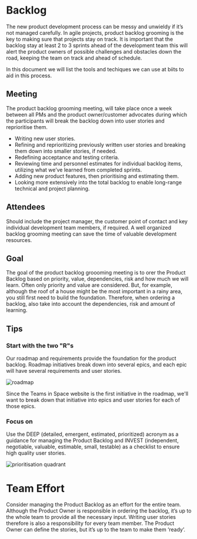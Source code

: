 # Backlog

The new product development process can be messy and unwieldy if it’s not managed carefully. In agile projects, product backlog grooming is the key to making sure that projects stay on track. It is important that the backlog stay at least 2 to 3 sprints ahead of the development team this will alert the product owners of possible challenges and obstacles down the road, keeping the team on track and ahead of schedule.

In this document we will list the tools and techiques we can use at biits to aid in this process.

## Meeting

The product backlog grooming meeting, will take place once a week between all PMs and the product owner/customer advocates during which the participants will break the backlog down into user stories and reprioritise them.

- Writing new user stories.
- Refining and reprioritizing previously written user stories and breaking them down into smaller stories, if needed.
- Redefining acceptance and testing criteria.
- Reviewing time and personnel estimates for individual backlog items, utilizing what we’ve learned from completed sprints.
- Adding new product features, then prioritising and estimating them.
- Looking more extensively into the total backlog to enable long-range technical and project planning.

## Attendees

Should include the project manager, the customer point of contact and key individual development team members, if required. A well organized backlog grooming meeting can save the time of valuable development resources.

## Goal

The goal of the product backlog groooming meeting is to orer the Product Backlog based on priority, value, dependencies, risk and how much we will learn. Often only priority and value are considered. But, for example, although the roof of a house might be the most important in a rainy area, you still first need to build the foundation. Therefore, when ordering a backlog, also take into account the dependencies, risk and amount of learning.

## Tips

### Start with the two "R"s

Our roadmap and requirements provide the foundation for the product backlog. Roadmap initiatives break down into several epics, and each epic will have several requirements and user stories.

![roadmap](https://wac-cdn.atlassian.com/dam/jcr:272f77af-b06b-4a83-8d49-bfd9980062a3/agile_roadmap.svg?cdnVersion=jh "roadmap")

Since the Teams in Space website is the first initiative in the roadmap, we'll want to break down that initiative into epics and user stories for each of those epics. 

### Focus on

Use the DEEP (detailed, emergent, estimated, prioritized) acronym as a guidance for managing the Product Backlog and INVEST (independent, negotiable, valuable, estimable, small, testable) as a checklist to ensure high quality user stories.

![prioritisation quadrant](http://www.barryovereem.com/wp-content/uploads/1Prioritisation-Quadrant-1.png "prioritisation quadrant")

# Team Effort

 Consider managing the Product Backlog as an effort for the entire team. Although the Product Owner is responsible in ordering the backlog, it’s up to the whole team to provide all the necessary input. Writing user stories therefore is also a responsibility for every team member. The Product Owner can define the stories, but it’s up to the team to make them ‘ready’.
